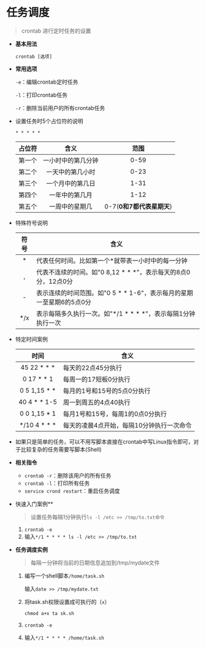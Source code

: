 # 任务调度

> crontab 进行定时任务的设置

* **基本用法**

  `crontab [选项]`

* **常用选项**

  `-e`：编辑crontab定时任务

  `-l`：打印crontab任务

  `-r`：删除当前用户的所有crontab任务

* 设置任务时5个占位符的说明

  `* * * * *`

  | 占位符 |        含义        |           范围            |
  | :----: | :----------------: | :-----------------------: |
  | 第一个 | 一小时中的第几分钟 |           0-59            |
  | 第二个 |  一天中的第几小时  |           0-23            |
  | 第三个 |  一个月中的第几日  |           1-31            |
  | 第四个 |   一年中的第几月   |           1-12            |
  | 第五个 |   一周中的星期几   | 0-7(**0和7都代表星期天**) |

* 特殊符号说明

  | 符号 | 含义                                                         |
  | :--: | ------------------------------------------------------------ |
  |  *   | 代表任何时间。比如第一个*就带表一小时中的每一分钟            |
  |  ,   | 代表不连续的时间。如"0 8,12 * * *"，表示每天的8点0分，12点0分 |
  |  -   | 表示连续的时间范围。如"0 5 * * 1-6"，表示每月的星期一至星期6的5点0分 |
  | */x  | 表示每隔多久执行一次。如"*/1 * * * *"，表示每隔1分钟执行一次 |

  

* 特定时间案例

  |     时间     | 含义                                      |
  | :----------: | ----------------------------------------- |
  | 45 22 * * *  | 每天的22点45分执行                        |
  |  0 17 * * 1  | 每周一的17短板0分执行                     |
  | 0 5 1,15 * * | 每月的1号和15号的5点0分执行               |
  | 40 4 * * 1-5 | 周一到周五的4点40执行                     |
  | 0 0 1,15 * 1 | 每月1号和15号，每周1的0点0分执行          |
  | */10 4 * * * | 每天的凌晨4点开始，每隔10分钟执行一次命令 |

  

* 如果只是简单的任务，可以不用写脚本直接在crontab中写Linux指令即可，对于比较复杂的任务需要写脚本(Shell)

* **相关指令**

  * `crontab -r`：删除该用户的所有任务
  * `crontab -l`：打印所有任务
  * `service crond restart`：重启任务调度

* 快速入门案例**

  > 设置任务每隔1分钟执行`ls -l /etc >> /tmp/to.txt命令`

  1. `crontab -e`
  2. 输入`*/1 * * * * ls -l /etc >> /tmp/to.txt`

* **任务调度实例**

  > 每隔一分钟将当前的日期信息追加到/tmp/mydate文件

  1. 编写一个shell脚本`/home/task.sh`

     输入`date >> /tmp/mydate.txt`

  2. 将task.sh权限设置成可执行的（`x`）

     `chmod a+x ta sk.sh`

  3. `crontab -e`
  4. 输入`*/1 * * * * /home/task.sh`